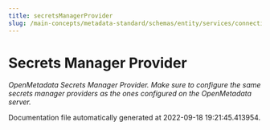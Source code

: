 ```yaml
---
title: secretsManagerProvider
slug: /main-concepts/metadata-standard/schemas/entity/services/connections/metadata/secretsmanagerprovider
---
```


# Secrets Manager Provider

*OpenMetadata Secrets Manager Provider. Make sure to configure the same secrets manager providers as the ones configured on the OpenMetadata server.*



Documentation file automatically generated at 2022-09-18 19:21:45.413954.
